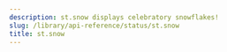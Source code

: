 ```yaml
---
description: st.snow displays celebratory snowflakes!
slug: /library/api-reference/status/st.snow
title: st.snow
---
```


<Autofunction function="streamlit.snow" />